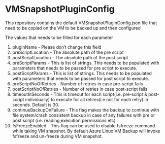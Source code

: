 # VMSnapshotPluginConfig
This repository contains the default VMSnapshotPluginConfig.json file that need to be copied on the VM to be backed up and then configured

The values that needs to be filled for each parameter

1) pluginName - Please don’t change this field
2) preScriptLocation - The absolute path of the pre script
3) postScriptLocation - The absolute path of the post script
4) preScriptParams - This is list of strings. This needs to be populated with parameters that needs to be passed for pre script to execute.
5) postScriptParams - This is list of strings. This needs to be populated with parameters that needs to be passed for post script to execute.
6) preScriptNoOfRetries - Number of retries in case pre-script fails
7) postScriptNoOfRetries -  Number of retries in case post-script fails
8) timeoutInSeconds - This is timeout for each script(i.e. pre-script & post-script individually) to execute for all retires(i.e not for each retry) in seconds. Default is 30.
9) continueBackupOnFailure - This flag makes the backup to continue with file system/crash consistent backup in case of any failures with pre or post script (i.e. reading,execution,permissions etc)
10) fsFreezeEnabled - This flag can be used to disable fsfreeze command while taking VM snapshot. By default Azure Linux VM Backup will invoke fsfreeze and un-freeze during VM snapshot.
